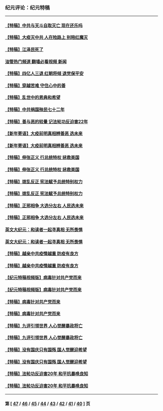 ### 纪元评论：纪元特稿
---
#### [【特稿】中共与天斗自取灭亡 现在还乐吗](../../pages/nsc424/n13897482.md?04020330) 
#### [【特稿】大疫灭中共 人在险路上 别陪红魔灭](../../pages/nsc424/n13890697.md?04020330) 
#### [【特稿】江泽民死了](../../pages/nsc424/n13876300.md?04020330) 
#### [油管热门频道 翻墙必看视频 新闻](ok?04020330)
#### [【特稿】四亿人三退 红朝将倾 退党保平安](../../pages/nsc424/n13794378.md?04020330) 
#### [【特稿】穿越苦难 守住心中的善](../../pages/nsc424/n13784979.md?04020330) 
#### [【特稿】乱世中的恩典和希望](../../pages/nsc424/n13734687.md?04020330) 
#### [【特稿】中共祸国殃民七十二年](../../pages/nsc424/n13272607.md?04020330) 
#### [【特稿】善与恶的较量 记法轮功反迫害22年](../../pages/nsc424/n13086597.md?04020330) 
#### [【新年寄语】大疫前明真相辨善恶 选未来](../../pages/nsc424/n12660855.md?04020330) 
#### [【新年寄语】大疫前明真相辨善恶 选未来](../../pages/nsc424/n12660855.md?04020330) 
#### [【特稿】伸张正义 行总统特权 拯救美国](../../pages/nsc424/n12616806.md?04020330) 
#### [【特稿】伸张正义 行总统特权 拯救美国](../../pages/nsc424/n12616806.md?04020330) 
#### [【特稿】拨乱反正 宪法赋予总统特别权力](../../pages/nsc424/n12598306.md?04020330) 
#### [【特稿】拨乱反正 宪法赋予总统特别权力](../../pages/nsc424/n12598306.md?04020330) 
#### [【特稿】正邪相争 大选分左右 人民选未来](../../pages/nsc424/n12545208.md?04020330) 
#### [【特稿】正邪相争 大选分左右 人民选未来](../../pages/nsc424/n12545208.md?04020330) 
#### [英文大纪元：和读者一起寻真相 无所畏惧](../../pages/nsc424/n12542027.md?04020330) 
#### [英文大纪元：和读者一起寻真相 无所畏惧](../../pages/nsc424/n12542027.md?04020330) 
#### [【特稿】越亲中共疫情越重 防疫有良方](../../pages/nsc424/n12042989.md?04020330) 
#### [【特稿】越亲中共疫情越重 防疫有良方](../../pages/nsc424/n12042989.md?04020330) 
#### [【纪元特稿视频版】病毒针对共产党而来](../../pages/nsc424/n11977328.md?04020330) 
#### [【纪元特稿视频版】病毒针对共产党而来](../../pages/nsc424/n11977328.md?04020330) 
#### [【特稿】病毒针对共产党而来](../../pages/nsc424/n11928818.md?04020330) 
#### [【特稿】病毒针对共产党而来](../../pages/nsc424/n11928818.md?04020330) 
#### [【特稿】九评引领世界 人心觉醒暴政将亡](../../pages/nsc424/n11660496.md?04020330) 
#### [【特稿】九评引领世界 人心觉醒暴政将亡](../../pages/nsc424/n11660496.md?04020330) 
#### [【特稿】没有国庆只有国殇 国人觉醒迎希望](../../pages/nsc424/n11549354.md?04020330) 
#### [【特稿】没有国庆只有国殇 国人觉醒迎希望](../../pages/nsc424/n11549354.md?04020330) 
#### [【特稿】法轮功反迫害20年 和平抗暴唤良知](../../pages/nsc424/n11389135.md?04020330) 
#### [【特稿】法轮功反迫害20年 和平抗暴唤良知](../../pages/nsc424/n11389135.md?04020330) 

---
#### 第 [ [47](./47.md?04020330) / [46](./46.md?04020330) / [45](./45.md?04020330) / [44](./44.md?04020330) / [43](./43.md?04020330) / [42](./42.md?04020330) / [41](./41.md?04020330) / [40](./40.md?04020330) ] 页
